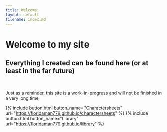 ```yaml
---
title: Welcome!
layout: default
filename: index.md
---
```


# Welcome to my site
## Everything I created can be found here (or at least in the far future)
<br>

Just as a reminder, this site is a work-in-progress and will not be finished in a very long time

{% include button.html button_name="Charactersheets" url="https://floridaman779.github.io/charactersheets" %} {% include button.html button_name="Library" url="https://floridaman779.github.io/library" %}

